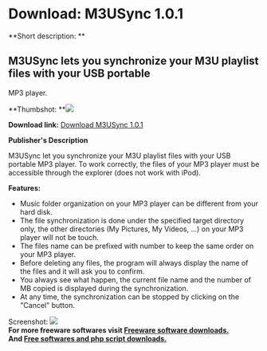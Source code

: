 # Download: M3USync 1.0.1

**Short description: **

## M3USync lets you synchronize your M3U playlist files with your USB portable
MP3 player.

  
**Thumbshot: **![](http://www.freewarefiles.com/screenshot/m3usync_md.gif)   
  
**Download link:** [Download M3USync 1.0.1](http://freesoftwares.boysofts.com/MUSync_program_27547.html)  
  

**Publisher's Description**  
  

M3USync let you synchronize your M3U playlist files with your USB portable MP3
player. To work correctly, the files of your MP3 player must be accessible
through the explorer (does not work with iPod).

**Features:**

  * Music folder organization on your MP3 player can be different from your hard disk.
  * The file synchronization is done under the specified target directory only, the other directories (My Pictures, My Videos, ...) on your MP3 player will not be touch.
  * The files name can be prefixed with number to keep the same order on your MP3 player.
  * Before deleting any files, the program will always display the name of the files and it will ask you to confirm.
  * You always see what happen, the current file name and the number of MB copied is displayed during the synchronization.
  * At any time, the synchronization can be stopped by clicking on the "Cancel" button.

  
  
Screenshot: ![](http://www.freewarefiles.com/screenshot/m3usync.gif)  
**For more freeware softwares visit [Freeware software downloads.](http://freesoftwares.boysofts.com/)**   
**And [Free softwares and php script downloads.](http://www.boysofts.com/)**

